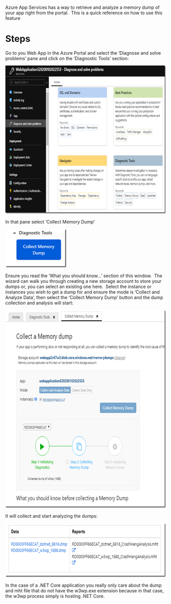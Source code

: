 Azure App Services has a way to retrieve and analyze a memory dump of your app right from the portal.&nbsp; This is a quick reference on how to use this feature

# Steps

Go to you Web App in the Azure Portal and select the ‘Diagnose and solve problems’ pane and click on the ‘Diagnostic Tools’ section:

[<img loading="lazy" width="750" height="464" title="image" style="display: inline; background-image: none;" alt="image" src="/assets/images/2020/01/image_thumb.png" border="0" />](/assets/images/2020/01/image.png)

In that pane select ‘Collect Memory Dump’

[<img loading="lazy" width="192" height="121" title="image" style="margin: 0px; display: inline; background-image: none;" alt="image" src="/assets/images/2020/01/image_thumb-1.png" border="0" />](/assets/images/2020/01/image-1.png)

Ensure you read the ‘What you should know…’ section of this window.&nbsp; The wizard can walk you through creating a new storage account to store your dumps or, you can select an existing one here.&nbsp; Select the instance or instances you wish to get a dump for and ensure the mode is ‘Collect and Analyze Data’, then select the ‘Collect Memory Dump’ button and the dump collection and analysis will start:

[<img loading="lazy" width="694" height="620" title="image" style="display: inline; background-image: none;" alt="image" src="/assets/images/2020/01/image_thumb-2.png" border="0" />](/assets/images/2020/01/image-2.png)

It will collect and start analyzing the dumps:

[<img loading="lazy" width="642" height="169" title="image" style="display: inline; background-image: none;" alt="image" src="/assets/images/2020/01/image_thumb-3.png" border="0" />](/assets/images/2020/01/image-3.png)

In the case of a .NET Core application you really only care about the dump and mht file that do not have the w3wp.exe extension because in that case, the w3wp process simply is hosting .NET Core.